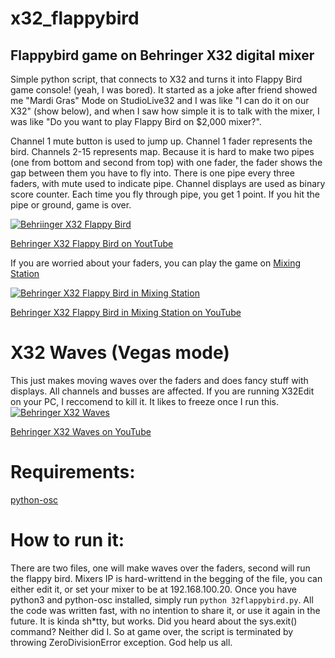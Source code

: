 # x32_flappybird
## Flappybird game on Behringer X32 digital mixer

Simple python script, that connects to X32 and turns it into Flappy Bird game console! (yeah, I was bored).
It started as a joke after friend showed me "Mardi Gras" Mode on StudioLive32 and I was like "I can do it on our X32" (show below),
and when I saw how simple it is to talk with the mixer, I was like "Do you want to play Flappy Bird on $2,000 mixer?".


Channel 1 mute button is used to jump up. Channel 1 fader represents the bird. 
Channels 2-15 represents map. Because it is hard to make two pipes (one from bottom and second from top) with one fader, the fader shows the gap between them you have to fly into.
There is one pipe every three faders, with mute used to indicate pipe.
Channel displays are used as binary score counter. Each time you fly through pipe, you get 1 point. If you hit the pipe or ground, game is over.


[![Behriinger X32 Flappy Bird](http://img.youtube.com/vi/ODJc2xbhxbE/0.jpg)](http://www.youtube.com/watch?v=ODJc2xbhxbE "Behriinger X32 Flappy Bird")

[Behringer X32 Flappy Bird on YoutTube](http://www.youtube.com/watch?v=ODJc2xbhxbE)


If you are worried about your faders, you can play the game on [Mixing Station](https://play.google.com/store/apps/details?id=com.davidgiga1993.mixingstation&hl=en)

[![Behringer X32 Flappy Bird in Mixing Station](http://img.youtube.com/vi/9u2JLGnquyg/0.jpg)](http://www.youtube.com/watch?v=9u2JLGnquyg "Behringer X32 Flappy Bird in Mixing Station")

[Behringer X32 Flappy Bird in Mixing Station on YouTube](http://www.youtube.com/watch?v=9u2JLGnquyg "Behringer X32 Flappy Bird in Mixing Station")


# X32 Waves (Vegas mode)
This just makes moving waves over the faders and does fancy stuff with displays. All channels and busses are affected. 
If you are running X32Edit on your PC, I reccomend to kill it. It likes to freeze once I run this.
[![Behringer X32 Waves](http://img.youtube.com/vi/a8QgwBLrPfk/0.jpg)](http://www.youtube.com/watch?v=a8QgwBLrPfk "Behringer X32 Waves")

[Behringer X32 Waves on YouTube](http://www.youtube.com/watch?v=a8QgwBLrPfk "Behringer X32 Waves")

# Requirements:
[python-osc](https://pypi.org/project/python-osc/)

# How to run it:
There are two files, one will make waves over the faders, second will run the flappy bird. Mixers IP is hard-writtend in the begging of the file, you can either edit it, or set your mixer to be at 192.168.100.20. 
Once you have python3 and python-osc installed, simply run `python 32flappybird.py`.
All the code was written fast, with no intention to share it, or use it again in the future. It is kinda sh*tty, but works. 
Did you heard about the sys.exit() command? 
Neither did I. So at game over, the script is terminated by throwing ZeroDivisionError exception. God help us all.

